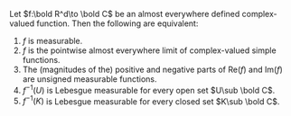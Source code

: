 Let $f:\bold R^d\to \bold C$ be an almost everywhere defined complex-valued function. Then the following are equivalent:
1. $f$ is measurable.
2. $f$ is the pointwise almost everywhere limit of complex-valued simple functions.
3. The (magnitudes of the) positive and negative parts of $\text{Re}(f)$ and $\text{Im}(f)$ are unsigned measurable functions.
4. $f^{-1}(U)$ is Lebesgue measurable for every open set $U\sub \bold C$.
5. $f^{-1}(K)$ is Lebesgue measurable for every closed set $K\sub \bold C$.